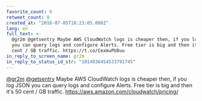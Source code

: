 ```yaml
---
favorite_count: 0
retweet_count: 0
created_at: "2018-07-05T18:23:05.000Z"
lang: en
full_text: >-
  @gr2m @getsentry Maybe AWS CloudWatch logs is cheaper then, if you log JSON
  you can query logs and configure Alerts. Free tier is big and then it's 50
  cent / GB traffic. https://t.co/CexmuPU8uu
in_reply_to_screen_name: gr2m
in_reply_to_status_id_str: "1014936454533791745"
---
```


[@gr2m](https://twitter.com/gr2m) [@getsentry](https://twitter.com/getsentry)
Maybe AWS CloudWatch logs is cheaper then, if you log JSON you can query logs
and configure Alerts. Free tier is big and then it's 50 cent / GB traffic.
<https://aws.amazon.com/cloudwatch/pricing/>
